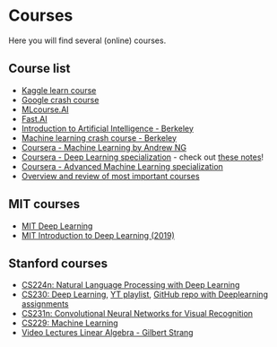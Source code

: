 # Courses

Here you will find several (online) courses.

## Course list

- [Kaggle learn course](https://www.kaggle.com/learn/overview)
- [Google crash course](https://developers.google.com/machine-learning/crash-course/)
- [MLcourse.AI](https://mlcourse.ai)
- [Fast.AI](https://fast.ai)
- [Introduction to Artificial Intelligence - Berkeley](https://inst.eecs.berkeley.edu/~cs188/fa18/)
- [Machine learning crash course - Berkeley](https://ml.berkeley.edu/blog/2016/11/06/tutorial-1/)
- [Coursera - Machine Learning by Andrew NG](http://coursera.org/learn/machine-learning/home/welcome)
- [Coursera - Deep Learning specialization](https://www.coursera.org/specializations/deep-learning) - check out [these notes](https://www.slideshare.net/TessFerrandez/notes-from-coursera-deep-learning-courses-by-andrew-ng)!
- [Coursera - Advanced Machine Learning specialization](https://www.coursera.org/specializations/aml)
- [Overview and review of most important courses](https://medium.freecodecamp.org/every-single-machine-learning-course-on-the-internet-ranked-by-your-reviews-3c4a7b8026c0)


## MIT courses

- [MIT Deep Learning](https://deeplearning.mit.edu/)
- [MIT Introduction to Deep Learning (2019)](http://introtodeeplearning.com/)

## Stanford courses
- [CS224n: Natural Language Processing with Deep Learning](http://web.stanford.edu/class/cs224n/)
- [CS230: Deep Learning](http://cs230.stanford.edu/), [YT playlist](https://www.youtube.com/playlist?list=PLoROMvodv4rOABXSygHTsbvUz4G_YQhOb), [GitHub repo with Deeplearning
  assignments](https://github.com/limberc/deeplearning.ai)
- [CS231n: Convolutional Neural Networks for Visual Recognition](http://cs231n.stanford.edu/)
- [CS229: Machine Learning](http://cs229.stanford.edu/)
- [Video Lectures Linear Algebra - Gilbert Strang](https://ocw.mit.edu/courses/mathematics/18-06-linear-algebra-spring-2010/video-lectures/)
